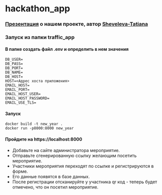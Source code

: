 # hackathon_app

### [Презентация](https://docs.google.com/presentation/d/1dlZITlCc4n4kaKHIONVCJTYrrh497tXvxhyL-JtNEBE/edit?usp=sharing) о нашем проекте, автор [Sheveleva-Tatiana](https://github.com/Sheveleva-Tatiana)

### Запуск из папки traffic_app
#### В папке создать файл .env и определить в нем значения
```
DB_USER=
DB_PASS=
DB_PORT=
DB_NAME=
DB_HOST=
HOST=<Адрес хоста приложения>
EMAIL_HOST=
EMAIL_PORT=
EMAIL_HOST_USER=
EMAIL_HOST_PASSWORD=
EMAIL_USE_TLS=
```
#### Запуск 
```
docker build -t new_year .
docker run -p8000:8000 new_year
```
#### Пройдите на https://localhost:8000

* Добавьте на сайте администратора мероприятие. 
* Отправьте сгенерированную ссылку желающим посетить мероприятие. 
* Участники мероприятия переходят по ссылке и регистрируются в форме. 
* Его данные появятся в базе данных. 
* После регистрации отсканируйте у участника qr код - теперь будет отмечено, что он посетил мероприятие. 
